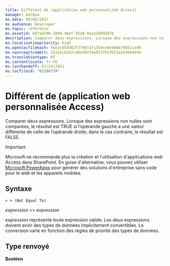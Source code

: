 ```yaml
---
title: Différent de (application web personnalisée Access)
manager: kelbow
ms.date: 09/05/2017
ms.audience: Developer
ms.topic: reference
ms.assetid: 687a4200-380d-48ef-85d0-0a2a10d9d87b
description: Comparer deux expressions. Lorsque des expressions non nulles sont comparées, le résultat est TRUE si l’opérande gauche a une valeur différente de celle de l’opérande droite; dans le cas contraire, le résultat est FALSE.
ms.localizationpriority: high
ms.openlocfilehash: 5be3c05d302f3786faf13b4ce8e984679651ca96
ms.sourcegitcommit: 2411ec8262cd0ed92f8a072fb53b51e3e496d49e
ms.translationtype: HT
ms.contentlocale: fr-FR
ms.lasthandoff: 01/24/2022
ms.locfileid: "62180739"
---
```

# <a name="not-equal-to-access-custom-web-app"></a>Différent de (application web personnalisée Access)

Comparer deux expressions. Lorsque des expressions non nulles sont comparées, le résultat est TRUE si l’opérande gauche a une valeur différente de celle de l’opérande droite; dans le cas contraire, le résultat est FALSE.
  
> [!IMPORTANT]
> Microsoft ne recommande plus la création et l'utilisation d'applications web Access dans SharePoint. En guise d'alternative, vous pouvez utiliser [Microsoft PowerApps](https://powerapps.microsoft.com/) pour générer des solutions d'entreprise sans code pour le web et les appareils mobiles. 
  
## <a name="syntax"></a>Syntaxe

`< > (Not Equal To)`

*expression*  \<\>  *expression* 
  
*expression*  représente toute expression valide. Les deux expressions doivent avoir des types de données implicitement convertibles. La conversion varie en fonction des règles de priorité des types de données. 
  
## <a name="return-type"></a>Type renvoyé

**Booléen**
  

